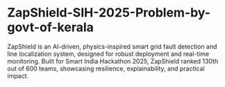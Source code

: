 # ZapShield-SIH-2025-Problem-by-govt-of-kerala
ZapShield is an AI-driven, physics-inspired smart grid fault detection and line localization system, designed for robust deployment and real-time monitoring. Built for Smart India Hackathon 2025, ZapShield ranked 130th out of 600 teams, showcasing resilience, explainability, and practical impact.
